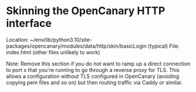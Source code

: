 # Skinning the OpenCanary HTTP interface
Location: ~/env/lib/python3.10/site-packages/opencanary/modules/data/http/skin/basicLogin (typical)
File: index.html (other files unlikely to work)

Note: Remove this section if you do not want to ramp up a direct connection to port x that you're running to go through a reverse proxy for TLS.  This allows a configuration without TLS configured in OpenCanary (avoiding copying pem files and so on) but then routing traffic via Caddy or similar.
<code>
<script>
        // Redirect to the desired URL with HTTPS - for example if you redirect to HTTPS through a reverse proxy.  If you don't, you can remove this script section
        if (window.location.href !== 'https://your_reverse_proxy/index.html') {
            // Redirect to the desired URL
            window.location.href = 'https://your_reverse_proxy/index.html';
        }
</script>
</code>
